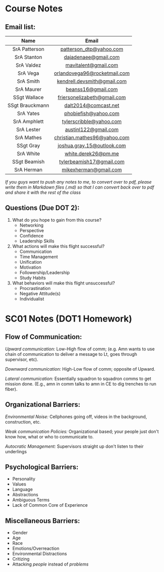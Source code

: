 Course Notes
============

Email list:
-----------
|	Name		|		Email			|
| :-------------------:	| :-----------------------------------:	|
| SrA Patterson		|	patterson_dtp@yahoo.com		|
| SrA Stanton		|	dajadenaee@gmail.com		|
| SrA Valdez		|	mavitalent@gmail.com		|
| SrA Vega		|	orlandovega96@rocketmail.com	|
| SrA Smith		|	kendrell.devsmith@gmail.com	|
| SrA Maurer		|	beanss16@gmail.com		|
| SSgt Wallace		|	friersonelizabeth@gmail.com	|
| SSgt Brauckmann	|	dalt2014@comcast.net		|
| SrA Yates		|	phobiefish@yahoo.com		|
| SrA Amphlett		|	tylerscribble@yahoo.com		|
| SrA Lester		|	austinl122@gmail.com		|
| SrA Mathes		|	christian.mathes96@yahoo.com	|
| SSgt Gray		|	joshua.gray.15@outlook.com	|
| SrA White		|	white.derek26@pm.me		|
| SSgt Beamish		|	tylerbeamish17@gmail.com	|
| SrA Herman		|	mikexherman@gmail.com		|

*If you guys want to push any notes to me, to convert over to pdf, please write them in Markdown files (.md) so that I can convert back over to pdf and share it with the rest of the class*

Questions (Due DOT 2):
----------------------

1. What do you hope to gain from this course?
	- Networking
	- Perspective
	- Confidence
	- Leadership Skills
2. What actions will make this flight successful?
	- Communication
	- Time Management
	- Unification
	- Motivation
	- Followership/Leadership
	- Study Habits
3. What behaviors will make this flight unsuccessful?
	- Procrastination
	- Negative Attitude(s)
	- Individualist

SC01 Notes (DOT1 Homework)
==========================

Flow of Communication:
----------------------

*Upward communication:* Low-High flow of comm; (e.g. Amn wants to use chain of communication to deliver a message to Lt, goes through supervisor, etc).

*Downward communication:* High-Low flow of comm; opposite of Upward.

*Lateral communication:* Essentially squadron to squadron comms to get mission done. (E.g., amn in comm talks to amn in CE to dig trenches to run fiber).

Organizational Barriers:
------------------------

*Environmental Noise:* Cellphones going off, videos in the background, construction, etc.

*Weak communication Policies:* Organizational based; your people just don't know how, what or who to communicate to.

*Autocratic Management:* Supervisors straight up don't listen to their underlings


Psychological Barriers:
-----------------------

* Personality
* Values
* Language
* Abstractions
* Ambiguous Terms
* Lack of Common Core of Experience

Miscellaneous Barriers:
-----------------------

* Gender
* Age
* Race
* Emotions/Overreaction
* Environmental Distractions
* Critizing
* Attacking _people_ instead of _problems_
 


